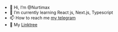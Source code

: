 - 👋 Hi, I’m @Nurtimax
- 🌱 I’m currently learning React js, Next.js, Typescript
- 📫 How to reach me [my telegram](https://t.me/Nurtimax05)
- 🌱 My [Linktree](https://linktr.ee/nurti_max05)

